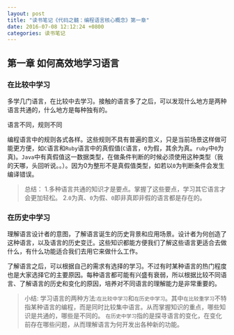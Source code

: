 ```yaml
---
layout: post
title: "读书笔记《代码之髓：编程语言核心概念》第一章"
date: 2016-07-08 12:12:24 +0800
categories: 读书笔记
---
```

## 第一章 如何高效地学习语言

### 在比较中学习

多学几门语言，在比较中去学习。接触的语言多了之后，可以发现什么地方是两种语言共通的，什么地方是每种独有的。

语言不同，规则不同

编程语言中的规则各式各样。这些规则不具有普遍的意义，只是当前场景这样做可能更方便，如`C`语言和`Ruby`语言中的真假值(`C`语言，`0`为假，其余为真。`ruby`中`0`为真)。`Java`中有真假值这一数据类型，在做条件判断的时候必须使用这种类型（我的天哪，头回听说。。）。因为0为整形不是真假值类型，如若以`0`为判断条件会发生编译错误。

> 总结：
> 1.多种语言共通的知识才是要点。掌握了这些要点，学习其它语言才会更加轻松。
> 2.`0`为真、`0`为假、`0`即非真即非假的语言都是存在的。

### 在历史中学习

理解语言设计者的意图，了解语言诞生的历史背景和应用场景。设计者为何创造了这种语言，以及语言的历史变迁。这些知识都能方便我们了解这些语言更适合去做什么，有什么功能适合我们去用它来做什么工作。

了解语言之后，可以根据自己的需求有选择的学习。不过有时某种语言的热门程度也是大家选择它的主要原因。每种语言都可能有兴盛有衰弱，所以根据比较不同语言、了解语言的历史和变化的原因，培养对不同语言的理解能力是非常重要的。

> 小结: 学习语言的两种方法:`在比较中学习`和`在历史中学习`。其中`在比较重学习`不特指某种语言的编程，而是同时比较集中语言。从而掌握知识的重点，哪些知识是共通的，哪些是不同的。  `在历史中学习`指的是探寻语言的变化，在变化前存在哪些问题，从而理解语言为何开发出各种新的功能。
